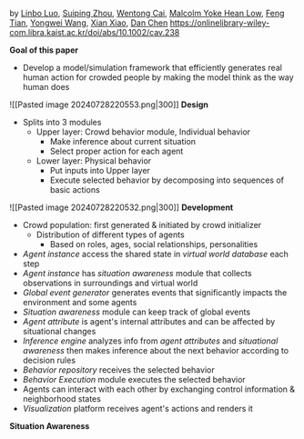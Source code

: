 by [Linbo Luo](https://onlinelibrary-wiley-com.libra.kaist.ac.kr/authored-by/Luo/Linbo), [Suiping Zhou](https://onlinelibrary-wiley-com.libra.kaist.ac.kr/authored-by/Zhou/Suiping), [Wentong Cai](https://onlinelibrary-wiley-com.libra.kaist.ac.kr/authored-by/Cai/Wentong), [Malcolm Yoke Hean Low](https://onlinelibrary-wiley-com.libra.kaist.ac.kr/authored-by/Low/Malcolm+Yoke+Hean), [Feng Tian](https://onlinelibrary-wiley-com.libra.kaist.ac.kr/authored-by/Tian/Feng), [Yongwei Wang](https://onlinelibrary-wiley-com.libra.kaist.ac.kr/authored-by/Wang/Yongwei), [Xian Xiao](https://onlinelibrary-wiley-com.libra.kaist.ac.kr/authored-by/Xiao/Xian), [Dan Chen](https://onlinelibrary-wiley-com.libra.kaist.ac.kr/authored-by/Chen/Dan)
https://onlinelibrary-wiley-com.libra.kaist.ac.kr/doi/abs/10.1002/cav.238

__Goal of this paper__
- Develop a model/simulation framework that efficiently generates real human action for crowded people by making the model think as the way human does

![[Pasted image 20240728220553.png|300]]
__Design__
- Splits into 3 modules
	- Upper layer: Crowd behavior module, Individual behavior
		- Make inference about current situation
		- Select proper action for each agent
	- Lower layer: Physical behavior
		- Put inputs into Upper layer
		- Execute selected behavior by decomposing into sequences of basic actions

![[Pasted image 20240728220532.png|300]]
__Development__
- Crowd population: first generated & initiated by crowd initializer
	- Distribution of different types of agents
		- Based on roles, ages, social relationships, personalities
- _Agent instance_ access the shared state in _virtual world database_ each step
- _Agent instance_ has _situation awareness_ module that collects observations in surroundings and virtual world
- _Global event generator_ generates events that significantly impacts the environment and some agents
- _Situation awareness_ module can keep track of global events
- _Agent attribute_ is agent's internal attributes and can be affected by situational changes
- _Inference engine_ analyzes info from _agent attributes_ and _situational awareness_ then makes inference about the next behavior according to decision rules
- _Behavior repository_ receives the selected behavior
- _Behavior Execution_ module executes the selected behavior
- Agents can interact with each other by exchanging control information & neighborhood states
- _Visualization_ platform receives agent's actions and renders it

__Situation Awareness__
